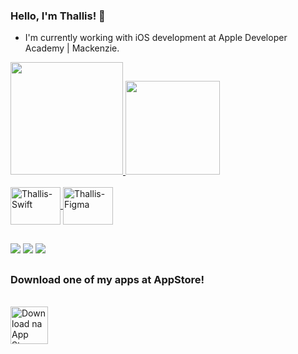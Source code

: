 ### Hello, I'm Thallis! 👋
<!-- What I'm working with -->
- I'm currently working with iOS development at Apple Developer Academy | Mackenzie. 

<div>
  <!-- Theme of progressos -->
  <a href="https://github.com/thallissousa">
  <img height="180em" src="https://github-readme-stats.vercel.app/api?username=thallissousa&show_icons=true&theme=vision-friendly-dark&include_all_commits=true&count_private=true"/>
  <img height="150.6em" src="https://github-readme-stats.vercel.app/api/top-langs/?username=thallissousa&layout=compact&langs_count=7&theme=vision-friendly-dark"/>
</div>
<!-- I work with... -->
  <div style="display: inline_block"><br>
  <img align="center" alt="Thallis-Swift" height="60" width="80" src="https://cdn.jsdelivr.net/gh/devicons/devicon/icons/swift/swift-plain.svg">
     <img align="center" alt="Thallis-Figma" height="60" width="80" src="https://cdn.jsdelivr.net/gh/devicons/devicon/icons/figma/figma-plain.svg">
  </div>
  
  ##
  <!-- Reach me at -->
<div>
   <a href="https://www.linkedin.com/in/thallissousa/" target="_blank"><img src="https://img.shields.io/badge/LinkedIn-0077B5?style=for-the-badge&logo=linkedin&logoColor=white" target="_blank"></a> 
      <a href = "mailto:thallissousa@outlook.com"><img src="https://img.shields.io/badge/Microsoft_Outlook-0078D4?style=for-the-badge&logo=microsoft-outlook&logoColor=white" target="_blank"></a>
   <a href="https://t.me/thallissousa" target="_blank"><img src="https://img.shields.io/badge/Telegram-2CA5E0?style=for-the-badge&logo=telegram&logoColor=white" target="_blank"></a> 
  
 ##
 ### Download one of my apps at AppStore!
<a href="https://apps.apple.com/br/app/sperifa/id1579177301?l=en" target="_blank"> <br/>
  <img src="https://raw.githubusercontent.com/gist/thallissousa/2f6f87e1d8e28c762fe40ba227e5591b/raw/1570d3b5c21207c97c88497bf92f26173febaba1/sperifaapp.svg" 
alt="Download na App Store" width="60" height="60"/></a> 
 
  </a>


